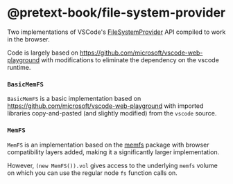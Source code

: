 # @pretext-book/file-system-provider

Two implementations of VSCode's [FileSystemProvider](https://code.visualstudio.com/api/references/vscode-api#FileSystemProvider)
API compiled to work in the browser.

Code is largely based on https://github.com/microsoft/vscode-web-playground with modifications to eliminate the dependency on the vscode runtime.

### `BasicMemFS`

`BasicMemFS` is a basic implementation based on https://github.com/microsoft/vscode-web-playground with imported libraries copy-and-pasted (and slightly modified) from the `vscode` source.

### `MemFS`

`MemFS` is an implementation based on the [memfs](https://github.com/streamich/memfs) package with browser compatibility layers added, making it a significantly larger implementation.

However, `(new MemFS()).vol` gives access to the underlying `memfs` volume on which you can use the regular node `fs` function calls on.
